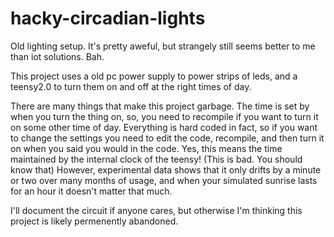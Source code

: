 # hacky-circadian-lights
Old lighting setup. It's pretty aweful, but strangely still seems better to me than iot solutions. Bah.

This project uses a old pc power supply to power strips of leds, and a teensy2.0 to turn them on and off at the right times of day.

There are many things that make this project garbage. The time is set by when you turn the thing on, so, you need to recompile if you want to turn it on some other time of day. Everything is hard coded in fact, so if you want to change the settings you need to edit the code, recompile, and then turn it on when you said you would in the code. Yes, this means the time maintained by the internal clock of the teensy! (This is bad. You should know that) However, experimental data shows that it only drifts by a minute or two over many months of usage, and when your simulated sunrise lasts for an hour it doesn't matter that much.

I'll document the circuit if anyone cares, but otherwise I'm thinking this project is likely permenently abandoned.
